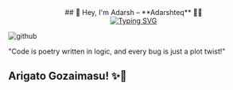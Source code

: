 <div align="center">
## 👋 Hey, I'm Adarsh –  **Adarshteq** 👨‍💻
</div>

<div align="center">
 <a href="https://git.io/typing-svg"><img src="https://readme-typing-svg.herokuapp.com?font=Fira+Code&pause=1000&color=1A00CA&width=435&lines=Frontend+Developer;+Enthusiast+in+AI+Tools;Graphic+Designer;AI+ML+Engineer" alt="Typing SVG" /></a>
</div>

![github](https://github.com/user-attachments/assets/266e850a-5afd-4b18-99fe-bc9f226e8068)

"Code is poetry written in logic, and every bug is just a plot twist!"

## Arigato Gozaimasu! ✨🤍


